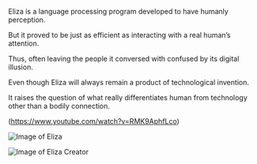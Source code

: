 Eliza is a language processing program developed to have humanly perception. 

But it proved to be just as efficient as interacting with a real human’s attention. 

Thus, often leaving the people it conversed with confused by its digital illusion. 

Even though Eliza will always remain a product of technological invention.

It raises the question of what really differentiates human from technology other than a bodily connection. 


(https://www.youtube.com/watch?v=RMK9AphfLco)

![Image of Eliza](http://www.le-grenier-informatique.fr/medias/images/eliza-title.jpg)

![Image of Eliza Creator](https://www.masswerk.at/elizabot/weizenbaum-eliza.jpg)
